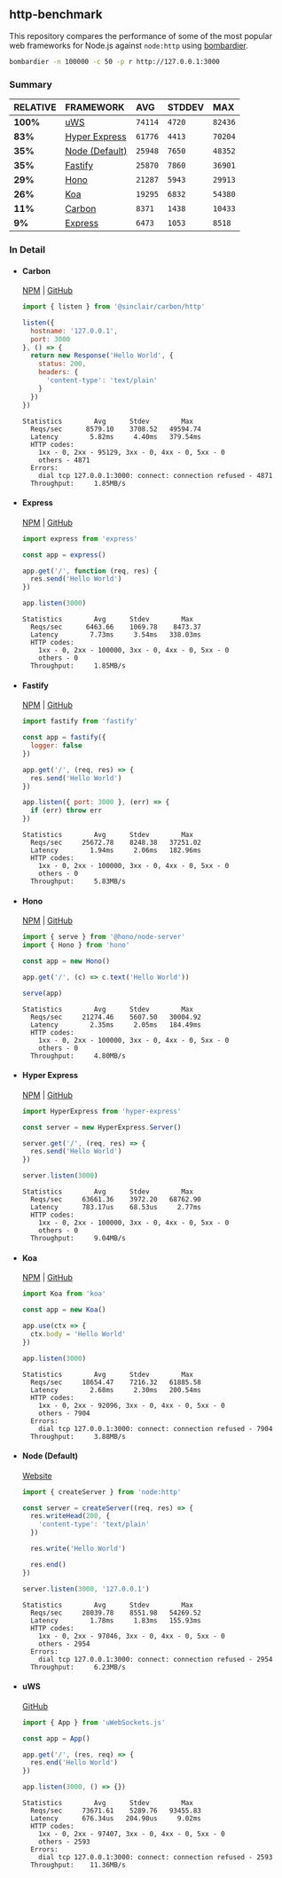 ## http-benchmark

This repository compares the performance of some of the most popular web frameworks for Node.js against `node:http` using [bombardier](https://github.com/codesenberg/bombardier).

```bash
bombardier -n 100000 -c 50 -p r http://127.0.0.1:3000
```

### Summary

| RELATIVE | FRAMEWORK | AVG | STDDEV | MAX |
| :--- | :--- | :--- | :--- | :--- |
| **100%** | [uWS](#uws) | `74114` | `4720` | `82436` |
| **83%** | [Hyper Express](#hyper-express) | `61776` | `4413` | `70204` |
| **35%** | [Node (Default)](#node-default) | `25948` | `7650` | `48352` |
| **35%** | [Fastify](#fastify) | `25870` | `7860` | `36901` |
| **29%** | [Hono](#hono) | `21287` | `5943` | `29913` |
| **26%** | [Koa](#koa) | `19295` | `6832` | `54380` |
| **11%** | [Carbon](#carbon) | `8371` | `1438` | `10433` |
| **9%** | [Express](#express) | `6473` | `1053` | `8518` |


### In Detail

- #### Carbon
  [NPM](https://npmjs.com/@sinclair/carbon) | [GitHub](https://github.com/sinclairzx81/carbon)
  ```js
  import { listen } from '@sinclair/carbon/http'

  listen({
    hostname: '127.0.0.1',
    port: 3000
  }, () => {
    return new Response('Hello World', {
      status: 200,
      headers: {
        'content-type': 'text/plain'
      }
    })
  })
  ```

  ```
  Statistics        Avg      Stdev        Max
    Reqs/sec      8579.10    3708.52   49594.74
    Latency        5.82ms     4.40ms   379.54ms
    HTTP codes:
      1xx - 0, 2xx - 95129, 3xx - 0, 4xx - 0, 5xx - 0
      others - 4871
    Errors:
      dial tcp 127.0.0.1:3000: connect: connection refused - 4871
    Throughput:     1.85MB/s
  ```

- #### Express
  [NPM](https://npmjs.com/express) | [GitHub](https://github.com/expressjs/express)
  ```js
  import express from 'express'

  const app = express()

  app.get('/', function (req, res) {
    res.send('Hello World')
  })

  app.listen(3000)
  ```

  ```
  Statistics        Avg      Stdev        Max
    Reqs/sec      6463.66    1069.78    8473.37
    Latency        7.73ms     3.54ms   338.03ms
    HTTP codes:
      1xx - 0, 2xx - 100000, 3xx - 0, 4xx - 0, 5xx - 0
      others - 0
    Throughput:     1.85MB/s
  ```

- #### Fastify
  [NPM](https://npmjs.com/fastify) | [GitHub](https://github.com/fastify/fastify)
  ```js
  import fastify from 'fastify'

  const app = fastify({
    logger: false
  })

  app.get('/', (req, res) => {
    res.send('Hello World')
  })

  app.listen({ port: 3000 }, (err) => {
    if (err) throw err
  })
  ```

  ```
  Statistics        Avg      Stdev        Max
    Reqs/sec     25672.78    8248.38   37251.02
    Latency        1.94ms     2.06ms   182.96ms
    HTTP codes:
      1xx - 0, 2xx - 100000, 3xx - 0, 4xx - 0, 5xx - 0
      others - 0
    Throughput:     5.83MB/s
  ```

- #### Hono
  [NPM](https://npmjs.com/hono) | [GitHub](https://github.com/honojs/hono)
  ```js
  import { serve } from '@hono/node-server'
  import { Hono } from 'hono'

  const app = new Hono()

  app.get('/', (c) => c.text('Hello World'))

  serve(app)
  ```

  ```
  Statistics        Avg      Stdev        Max
    Reqs/sec     21274.46    5607.50   30004.92
    Latency        2.35ms     2.05ms   184.49ms
    HTTP codes:
      1xx - 0, 2xx - 100000, 3xx - 0, 4xx - 0, 5xx - 0
      others - 0
    Throughput:     4.80MB/s
  ```

- #### Hyper Express
  [NPM](https://npmjs.com/hyper-express) | [GitHub](https://github.com/kartikk221/hyper-express)
  ```js
  import HyperExpress from 'hyper-express'

  const server = new HyperExpress.Server()

  server.get('/', (req, res) => {
    res.send('Hello World')
  })

  server.listen(3000)
  ```

  ```
  Statistics        Avg      Stdev        Max
    Reqs/sec     63661.36    3972.20   68762.90
    Latency      783.17us    68.53us     2.77ms
    HTTP codes:
      1xx - 0, 2xx - 100000, 3xx - 0, 4xx - 0, 5xx - 0
      others - 0
    Throughput:     9.04MB/s
  ```

- #### Koa
  [NPM](https://npmjs.com/koa) | [GitHub](https://github.com/koajs/koa)
  ```js
  import Koa from 'koa'

  const app = new Koa()

  app.use(ctx => {
    ctx.body = 'Hello World'
  })

  app.listen(3000)
  ```

  ```
  Statistics        Avg      Stdev        Max
    Reqs/sec     18654.47    7216.32   61885.58
    Latency        2.68ms     2.30ms   200.54ms
    HTTP codes:
      1xx - 0, 2xx - 92096, 3xx - 0, 4xx - 0, 5xx - 0
      others - 7904
    Errors:
      dial tcp 127.0.0.1:3000: connect: connection refused - 7904
    Throughput:     3.88MB/s
  ```

- #### Node (Default)
  [Website](https://nodejs.org/api/http.html)
  ```js
  import { createServer } from 'node:http'

  const server = createServer((req, res) => {
    res.writeHead(200, {
      'content-type': 'text/plain'
    })

    res.write('Hello World')

    res.end()
  })

  server.listen(3000, '127.0.0.1')
  ```

  ```
  Statistics        Avg      Stdev        Max
    Reqs/sec     28039.78    8551.98   54269.52
    Latency        1.78ms     1.83ms   155.93ms
    HTTP codes:
      1xx - 0, 2xx - 97046, 3xx - 0, 4xx - 0, 5xx - 0
      others - 2954
    Errors:
      dial tcp 127.0.0.1:3000: connect: connection refused - 2954
    Throughput:     6.23MB/s
  ```

- #### uWS
  [GitHub](https://github.com/uNetworking/uWebSockets.js)
  ```js
  import { App } from 'uWebSockets.js'

  const app = App()

  app.get('/', (res, req) => {
    res.end('Hello World')
  })

  app.listen(3000, () => {})
  ```

  ```
  Statistics        Avg      Stdev        Max
    Reqs/sec     73671.61    5289.76   93455.83
    Latency      676.34us   204.90us     9.02ms
    HTTP codes:
      1xx - 0, 2xx - 97407, 3xx - 0, 4xx - 0, 5xx - 0
      others - 2593
    Errors:
      dial tcp 127.0.0.1:3000: connect: connection refused - 2593
    Throughput:    11.36MB/s
  ```


